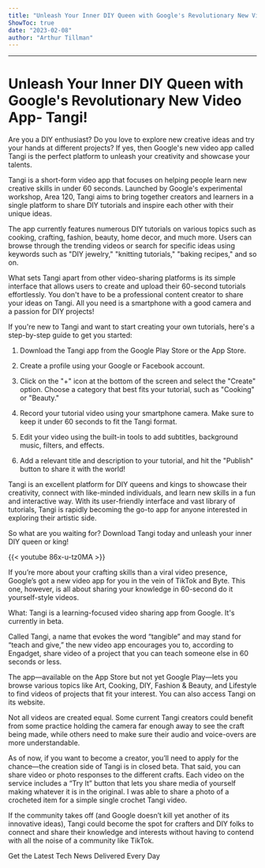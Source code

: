 ```yaml
---
title: "Unleash Your Inner DIY Queen with Google's Revolutionary New Video App- Tangi!"
ShowToc: true 
date: "2023-02-08"
author: "Arthur Tillman"
---
```

*****
# Unleash Your Inner DIY Queen with Google's Revolutionary New Video App- Tangi!

Are you a DIY enthusiast? Do you love to explore new creative ideas and try your hands at different projects? If yes, then Google's new video app called Tangi is the perfect platform to unleash your creativity and showcase your talents.

Tangi is a short-form video app that focuses on helping people learn new creative skills in under 60 seconds. Launched by Google's experimental workshop, Area 120, Tangi aims to bring together creators and learners in a single platform to share DIY tutorials and inspire each other with their unique ideas. 

The app currently features numerous DIY tutorials on various topics such as cooking, crafting, fashion, beauty, home decor, and much more. Users can browse through the trending videos or search for specific ideas using keywords such as "DIY jewelry," "knitting tutorials," "baking recipes," and so on. 

What sets Tangi apart from other video-sharing platforms is its simple interface that allows users to create and upload their 60-second tutorials effortlessly. You don't have to be a professional content creator to share your ideas on Tangi. All you need is a smartphone with a good camera and a passion for DIY projects!

If you're new to Tangi and want to start creating your own tutorials, here's a step-by-step guide to get you started:

1. Download the Tangi app from the Google Play Store or the App Store. 

2. Create a profile using your Google or Facebook account. 

3. Click on the "+" icon at the bottom of the screen and select the "Create" option. Choose a category that best fits your tutorial, such as "Cooking" or "Beauty."

4. Record your tutorial video using your smartphone camera. Make sure to keep it under 60 seconds to fit the Tangi format.

5. Edit your video using the built-in tools to add subtitles, background music, filters, and effects. 

6. Add a relevant title and description to your tutorial, and hit the "Publish" button to share it with the world!

Tangi is an excellent platform for DIY queens and kings to showcase their creativity, connect with like-minded individuals, and learn new skills in a fun and interactive way. With its user-friendly interface and vast library of tutorials, Tangi is rapidly becoming the go-to app for anyone interested in exploring their artistic side.

So what are you waiting for? Download Tangi today and unleash your inner DIY queen or king!

{{< youtube 86x-u-tz0MA >}} 




If you’re more about your crafting skills than a viral video presence, Google’s got a new video app for you in the vein of TikTok and Byte. This one, however, is all about sharing your knowledge in 60-second do it yourself-style videos.

 
What: Tangi is a learning-focused video sharing app from Google. It's currently in beta.
 

Called Tangi, a name that evokes the word “tangible” and may stand for “teach and give,” the new video app encourages you to, according to Engadget, share video of a project that you can teach someone else in 60 seconds or less.

 

The app—available on the App Store but not yet Google Play—lets you browse various topics like Art, Cooking, DIY, Fashion & Beauty, and Lifestyle to find videos of projects that fit your interest. You can also access Tangi on its website.

 

Not all videos are created equal. Some current Tangi creators could benefit from some practice holding the camera far enough away to see the craft being made, while others need to make sure their audio and voice-overs are more understandable.

 

As of now, if you want to become a creator, you’ll need to apply for the chance—the creation side of Tangi is in closed beta. That said, you can share video or photo responses to the different crafts. Each video on the service includes a “Try It” button that lets you share media of yourself making whatever it is in the original. I was able to share a photo of a crocheted item for a simple single crochet Tangi video.

 

If the community takes off (and Google doesn’t kill yet another of its innovative ideas), Tangi could become the spot for crafters and DIY folks to connect and share their knowledge and interests without having to contend with all the noise of a community like TikTok.

 

Get the Latest Tech News Delivered Every Day




